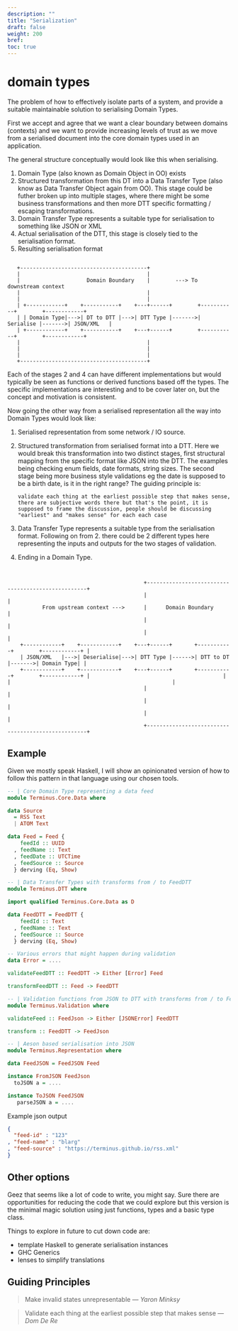 ```yaml
---
description: ""
title: "Serialization"
draft: false
weight: 200
bref:
toc: true
---
```


# domain types

The problem of how to effectively isolate parts of a system, and provide a suitable maintainable solution to
serialising Domain Types.

First we accept and agree that we want a clear boundary between domains (contexts) and we want to provide increasing levels of trust as we move from a serialised document into the core domain types used in an application.

The general structure conceptually would look like this when serialising.

 1. Domain Type (also known as Domain Object in OO) exists
 2. Structured transformation from this DT into a Data Transfer Type (also know as Data Transfer Object again from OO).
    This stage could be futher broken up into multiple stages, where there might be some business transformations and
    then more DTT specific formatting / escaping transformations.
 3. Domain Transfer Type represents a suitable type for serialisation to something like JSON or XML
 4. Actual serialisation of the DTT, this stage is closely tied to the serialisation format.
 5. Resulting serialisation format

```

   +----------------------------------------+
   |                                        |
   |                     Domain Boundary    |        ---> To downstream context
   |                                        |
   |                                        |
   | +------------+    +-----------+    +---+------+        +-----------+        +------------+
   | | Domain Type|--->| DT to DTT |--->| DTT Type |------->| Serialise |------->| JSON/XML   |
   | +------------+    +-----------+    +---+------+        +-----------+        +------------+
   |                                        |
   |                                        |
   |                                        |
   +----------------------------------------+

```

Each of the stages 2 and 4 can have different implementations but would typically be seen as functions or derived
functions based off the types. The specific implementations are interesting and to be cover later on, but the concept
and motivation is consistent.

Now going the other way from a serialised representation all the way into Domain Types would look like:

 1. Serialised representation from some network / IO source.
 2. Structured transformation from serialised format into a DTT. Here we would break this transformation into
    two distinct stages, first structural mapping from the specific format like JSON into the DTT. The examples
    being checking enum fields, date formats, string sizes. The second stage being more business style validations
    eg the date is supposed to be a birth date, is it in the right range? The guiding principle is:

    `validate each thing at the earliest possible step that makes sense,
     there are subjective words there but that's the point, it is supposed to
     frame the discussion, people should be discussing "earliest" and
     "makes sense" for each each case`

  3. Data Transfer Type represents a suitable type from the serialisation format. Following on from 2. there could
     be 2 different types here representing the inputs and outputs for the two stages of validation.

  4. Ending in a Domain Type.

```


                                           +---------------------------------------------------+
                                           |                                                   |
           From upstream context --->      |      Domain Boundary                              |
                                           |                                                   |
                                           |                                                   |
    +------------+    +------------+    +---+------+       +-----------+        +------------+ |
    | JSON/XML   |--->| Deserialise|--->| DTT Type |------>| DTT to DT |------->| Domain Type| |
    +------------+    +------------+    +---+------+       +-----------+        +------------+ |                                          |                                           |                                                   |
                                           |                                                   |
                                           |                                                   |
                                           |                                                   |
                                           +---------------------------------------------------+

```

Example
----------

Given we mostly speak Haskell, I will show an opinionated version of how to follow this pattern in that language using
our chosen tools.

``` haskell
-- | Core Domain Type representing a data feed
module Terminus.Core.Data where

data Source
  = RSS Text
  | ATOM Text

data Feed = Feed {
    feedId :: UUID
  , feedName :: Text
  , feedDate :: UTCTime
  , feedSource :: Source
  } derving (Eq, Show)
```

``` haskell
-- | Data Transfer Types with transforms from / to FeedDTT
module Terminus.DTT where

import qualified Terminus.Core.Data as D

data FeedDTT = FeedDTT {
    feedId :: Text
  , feedName :: Text
  , feedSource :: Source
  } derving (Eq, Show)

-- Various errors that might happen during validation
data Error = ....

validateFeedDTT :: FeedDTT -> Either [Error] Feed

transformFeedDTT :: Feed -> FeedDTT

```

``` haskell
-- | Validation functions from JSON to DTT with transforms from / to FeedJson
module Terminus.Validation where

validateFeed :: FeedJson -> Either [JSONError] FeedDTT

transform :: FeedDTT -> FeedJson
```


``` haskell
-- | Aeson based serialisation into JSON
module Terminus.Representation where

data FeedJSON = FeedJSON Feed

instance FromJSON FeedJson
  toJSON a = ....

instance ToJSON FeedJSON
   parseJSON a = ....

```

Example json output

``` json
{
  "feed-id" : "123"
, "feed-name" : "blarg"
, "feed-source" : "https://terminus.github.io/rss.xml"
}
```

Other options
----------

Geez that seems like a lot of code to write, you might say. Sure there are opportunities for reducing the code
that we could explore but this version is the minimal magic solution using just functions, types and a basic type class.

Things to explore in future to cut down code are:

 * template Haskell to generate serialisation instances
 * GHC Generics
 * lenses to simplify translations

Guiding Principles
----------

> Make invalid states unrepresentable &mdash; <cite>Yaron Minksy</cite>

> Validate each thing at the earliest possible step that makes sense &mdash; <cite>Dom De Re</cite>
